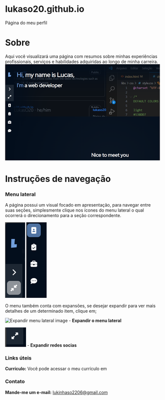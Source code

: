 # lukaso20.github.io
Página do meu perfil

# Sobre
Aqui você visualizará uma página com resumos sobre minhas experiências profissionais, serviços e habilidades adquiridas ao longo de minha carreira. 
![Página inicial](libs/img/image_one.png)   

# Instruções de navegação

### Menu lateral
A página possui um visual focado em apresentação, para navegar entre suas seções, simplesmente clique nos ícones do menu lateral o qual ocorrerá o direcionamento para a seção correspondente. 

![Menu alteral parte 1](libs/img/lateral_menu_one.png) ![Menu alteral parte 2](libs/img/lateral_menu_two.png)

O menu também conta com expansões, se desejar expandir para ver mais detalhes de um determinado item, clique em;

![Expandir menu lateral image](libs/img/image_expand_menu.png.png) - **Expandir o menu lateral**

![Expandir menu lateral rede social image](libs/img/image_expand_socialmedia.png) - **Expandir redes socias**

### Links úteis
**Currículo:** Você pode acessar o meu currículo em <!-- Será inserido em breve -->

### Contato
**Mande-me um e-mail:** [lukinhaso2206@gmail.com](mailto:lukinhaso2206@gmail.com)

<!-- Ainda construindo... Ocorrerão breves mudanças e alterações nos detalhes desse documento -->